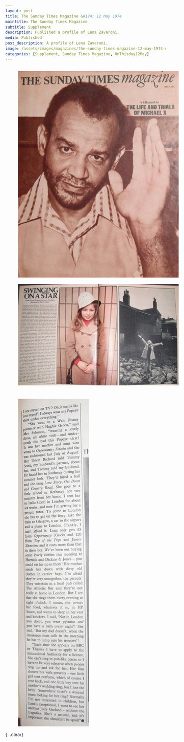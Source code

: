 ```yaml
---
layout: post
title: The Sunday Times Magazine &#124; 12 May 1974
maintitle: The Sunday Times Magazine
subtitle: Supplement
description: Published a profile of Lena Zavaroni.
media: Published
post_description: A profile of Lena Zavaroni.
image: /assets/images/magazines/the-sunday-times-magazine-12-may-1974-cover.jpg
categories: [Supplement, Sunday Times Magazine, OnThisday12May]
---
```



<figure class="fig1">
<a href="/assets/images/magazines/the-sunday-times-magazine-12-may-1974-cover.jpg"><img src="/assets/images/magazines/the-sunday-times-magazine-12-may-1974-cover.jpg" class="full-width zoom-in"></a>
<br /><br />
<a href="/assets/images/magazines/the-sunday-times-magazine-12-may-1974-inside-1.jpg"><img src="/assets/images/magazines/the-sunday-times-magazine-12-may-1974-inside-1.jpg" class="full-width zoom-in"></a>
</figure>

<figure class="fig2">
<a href="/assets/images/magazines/the-sunday-times-magazine-12-may-1974-inside-2.jpg"><img src="/assets/images/magazines/the-sunday-times-magazine-12-may-1974-inside-2.jpg" class="full-width zoom-in"></a>
</figure>


<br />{: .clear}

<style>
.fig1 {float:left; width:49%;}

.fig2 {float:right; width:49%;}

@media screen and (orientation:portrait) {
.fig1 {float:left; width:100%; margin-bottom: 25px;}
.fig2 {float:left; width:100%;}
}
</style>

